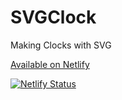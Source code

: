 # SVGClock
Making Clocks with SVG

[Available on Netlify](https://elastic-swirles-0dbf3c.netlify.app/)

[![Netlify Status](https://api.netlify.com/api/v1/badges/d25e0155-4699-464c-9f10-90f130655de6/deploy-status)](https://app.netlify.com/sites/elastic-swirles-0dbf3c/deploys)
